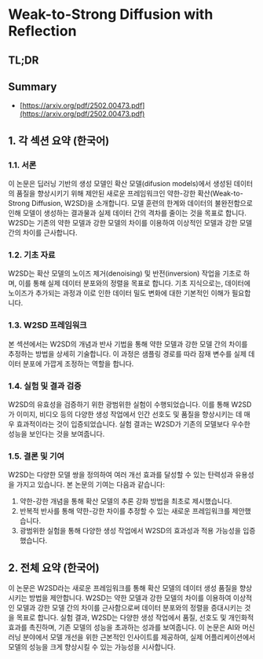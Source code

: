 # Weak-to-Strong Diffusion with Reflection
## TL;DR
## Summary
- [https://arxiv.org/pdf/2502.00473.pdf](https://arxiv.org/pdf/2502.00473.pdf)

## 1. 각 섹션 요약 (한국어)

### 1.1. 서론
이 논문은 딥러닝 기반의 생성 모델인 확산 모델(difusion models)에서 생성된 데이터의 품질을 향상시키기 위해 제안된 새로운 프레임워크인 약한-강한 확산(Weak-to-Strong Diffusion, W2SD)을 소개합니다. 모델 훈련의 한계와 데이터의 불완전함으로 인해 모델이 생성하는 결과물과 실제 데이터 간의 격차를 줄이는 것을 목표로 합니다. W2SD는 기존의 약한 모델과 강한 모델의 차이를 이용하여 이상적인 모델과 강한 모델 간의 차이를 근사합니다.

### 1.2. 기초 자료
W2SD는 확산 모델의 노이즈 제거(denoising) 및 반전(inversion) 작업을 기초로 하며, 이를 통해 실제 데이터 분포와의 정렬을 목표로 합니다. 기초 지식으로는, 데이터에 노이즈가 추가되는 과정과 이로 인한 데이터 밀도 변화에 대한 기본적인 이해가 필요합니다.

### 1.3. W2SD 프레임워크
본 섹션에서는 W2SD의 개념과 반사 기법을 통해 약한 모델과 강한 모델 간의 차이를 추정하는 방법을 상세히 기술합니다. 이 과정은 샘플링 경로를 따라 잠재 변수를 실제 데이터 분포에 가깝게 조정하는 역할을 합니다.

### 1.4. 실험 및 결과 검증
W2SD의 유효성을 검증하기 위한 광범위한 실험이 수행되었습니다. 이를 통해 W2SD가 이미지, 비디오 등의 다양한 생성 작업에서 인간 선호도 및 품질을 향상시키는 데 매우 효과적이라는 것이 입증되었습니다. 실험 결과는 W2SD가 기존의 모델보다 우수한 성능을 보인다는 것을 보여줍니다.

### 1.5. 결론 및 기여
W2SD는 다양한 모델 쌍을 정의하여 여러 개선 효과를 달성할 수 있는 탄력성과 유용성을 가지고 있습니다. 본 논문의 기여는 다음과 같습니다:
1. 약한-강한 개념을 통해 확산 모델의 추론 강화 방법을 최초로 제시했습니다.
2. 반복적 반사를 통해 약한-강한 차이를 추정할 수 있는 새로운 프레임워크를 제안했습니다.
3. 광범위한 실험을 통해 다양한 생성 작업에서 W2SD의 효과성과 적용 가능성을 입증했습니다.

## 2. 전체 요약 (한국어)
이 논문은 W2SD라는 새로운 프레임워크를 통해 확산 모델의 데이터 생성 품질을 향상시키는 방법을 제안합니다. W2SD는 약한 모델과 강한 모델의 차이를 이용하여 이상적인 모델과 강한 모델 간의 차이를 근사함으로써 데이터 분포와의 정렬을 증대시키는 것을 목표로 합니다. 실험 결과, W2SD는 다양한 생성 작업에서 품질, 선호도 및 개인화적 효과를 촉진하며, 기존 모델의 성능을 초과하는 성과를 보여줍니다. 이 논문은 AI와 머신러닝 분야에서 모델 개선을 위한 근본적인 인사이트를 제공하여, 실제 어플리케이션에서 모델의 성능을 크게 향상시킬 수 있는 가능성을 시사합니다.